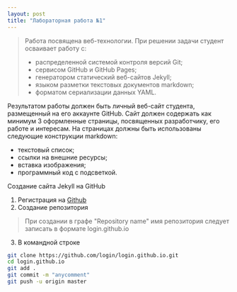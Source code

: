 ```yaml
---
layout: post
title: "Лабораторная работа №1"
---
```




>Работа посвящена веб-технологии.
>При решении задачи студент осваивает работу с:
>+ распределенной системой контроля версий Git;
>+ сервисом GitHub и GitHub Pages;
>+ генератором статический веб-сайтов Jekyll;
>+ языком разметки текстовых документов markdown;
>+ форматом сериализации данных YAML.

Результатом работы должен быть личный веб-сайт студента, размещенный на его аккаунте GitHub.
Сайт должен содержать как минимум 3 оформленные страницы, посвященных разработчику, его работе и интересам.
На страницах должны быть использованы следующие конструкции markdown:

+ текстовый список;
+ ссылки на внешние ресурсы;
+ вставка изображения;
+ программный код с подсветкой.


Создание сайта Jekyll на GitHub
1. Регистрация на [Github](https://github.com)
2. Создание репозитория
>При создании  в графе "Repository name" имя репозитория следует записать в формате login.github.io
3. В командной строке
```bash
git clone https://github.com/login/login.github.io.git
cd login.github.io
git add .
git commit -m "anycomment"
git push -u origin master
```










